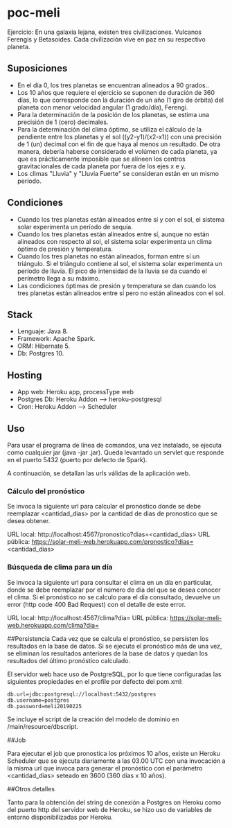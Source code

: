 # poc-meli
Ejercicio: En una galaxia lejana, existen tres civilizaciones. Vulcanos Ferengis y Betasoides. Cada civilización vive en paz en su respectivo planeta.

## Suposiciones
- En el día 0, los tres planetas se encuentran alineados a 90 grados..
- Los 10 años que requiere el ejercicio se suponen de duración de 360 días, lo que corresponde con la duración de un año (1 giro de órbita) del planeta con menor velocidad angular (1 grado/día), Ferengi.
- Para la determinación de la posición de los planetas, se estima una precisión de 1 (cero) decimales.
- Para la determinación del clima óptimo, se utiliza el cálculo de la pendiente entre los planetas y el sol ((y2-y1)/(x2-x1)) con una precisión de 1 (un) decimal con el fin de que haya al menos un resultado. De otra manera, debería haberse considerado el volúmen de cada planeta, ya que es prácticamente imposible que se alíneen los centros gravitacionales de cada planeta por fuera de los ejes x e y.
- Los climas "Lluvia" y "Lluvia Fuerte" se consideran están en un mismo período.

## Condiciones
- Cuando los tres planetas están alineados entre sí y con el sol, el sistema solar experimenta un período de sequía.
- Cuando los tres planetas están alineados entre sí, aunque no están alineados con respecto al sol, el sistema solar experimenta un clima óptimo de presión y temperatura.
- Cuando los tres planetas no están alineados, forman entre sí un triángulo. Si el triángulo contiene al sol, el sistema solar experimenta un período de lluvia. El pico de intensidad de la lluvia se da cuando el perímetro llega a su máximo.
- Las condiciones óptimas de presión y temperatura se dan cuando los tres planetas están alineados entre sí pero no están alineados con el sol.

## Stack
- Lenguaje: Java 8.
- Framework: Apache Spark.
- ORM: Hibernate 5.
- Db: Postgres 10.

## Hosting
- App web: Heroku app, processType web
- Postgres Db: Heroku Addon --> heroku-postgresql
- Cron: Heroku Addon --> Scheduler

## Uso
Para usar el programa de línea de comandos, una vez instalado, se ejecuta como cualquier jar (java -jar <filename>.jar). Queda levantado un servlet que responde en el puerto 5432 (puerto por defecto de Spark).

A continuación, se detallan las urls válidas de la aplicación web.

### Cálculo del pronóstico
Se invoca la siguiente url para calcular el pronóstico donde se debe reemplazar <cantidad_dias> por la cantidad de dias de pronostico que se desea obtener.

URL local: http://localhost:4567/pronostico?dias=<cantidad_dias>
URL pública: https://solar-meli-web.herokuapp.com/pronostico?dias=<cantidad_dias>

### Búsqueda de clima para un día
Se invoca la siguiente url para consultar el clima en un día en particular, donde se debe reemplazar <dia> por el número de día del que se desea conocer el clima. Si el pronóstico no se calculo para el día consultado, devuelve un error (http code 400 Bad Request) con el detalle de este error.

URL local: http://localhost:4567/clima?dia=<dia>
URL pública: https://solar-meli-web.herokuapp.com/clima?dia=<dia>

##Persistencia
Cada vez que se calcula el pronóstico, se persisten los resultados en la base de datos. Si se ejecuta el pronóstico más de una vez, se eliminan los resultados anteriores de la base de datos y quedan los resultados del último pronóstico calculado.

El servidor web hace uso de PostgreSQL, por lo que tiene configuradas las siguientes propiedades en el profile por defecto del pom.xml:
```
db.url=jdbc:postgresql://localhost:5432/postgres
db.username=postgres
db.password=meli20190225
```

Se incluye el script de la creación del modelo de dominio en /main/resource/dbscript.

##Job

Para ejecutar el job que pronostica los próximos 10 años, existe un Heroku Scheduler que se ejecuta diariamente a las 03.00 UTC con una invocación a la misma url que invoca para generar el pronóstico con el parámetro <cantidad_dias> seteado en 3600 (360 días x 10 años).

##Otros detalles

Tanto para la obtención del string de conexión a Postgres on Heroku como del puerto http del servidor web de Heroku, se hizo uso de variables de entorno disponibilizadas por Heroku.